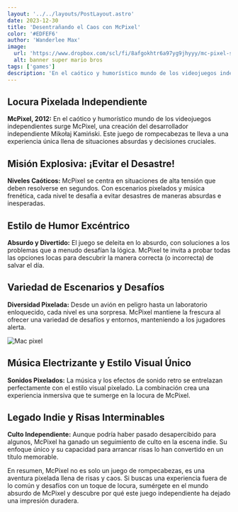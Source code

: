 ```yaml
---
layout: '../../layouts/PostLayout.astro'
date: 2023-12-30
title: 'Desentrañando el Caos con McPixel'
color: '#EDFEF6'
author: 'Wanderlee Max'
image:
  url: 'https://www.dropbox.com/scl/fi/8afgokhtr6a97yg9jhyyy/mc-pixel-screen.webp?rlkey=gevljhx3imdt7zem5i05djkow&raw=1'
  alt: banner super mario bros
tags: ['games']
description: 'En el caótico y humorístico mundo de los videojuegos independientes surge McPixel, una creación del desarrollador independiente Mikołaj Kamiński.'
---
```


## Locura Pixelada Independiente

**McPixel, 2012:** En el caótico y humorístico mundo de los videojuegos independientes surge McPixel, una creación del desarrollador independiente Mikołaj Kamiński. Este juego de rompecabezas te lleva a una experiencia única llena de situaciones absurdas y decisiones cruciales.

## Misión Explosiva: ¡Evitar el Desastre!

**Niveles Caóticos:** McPixel se centra en situaciones de alta tensión que deben resolverse en segundos. Con escenarios pixelados y música frenética, cada nivel te desafía a evitar desastres de maneras absurdas e inesperadas.

## Estilo de Humor Excéntrico

**Absurdo y Divertido:** El juego se deleita en lo absurdo, con soluciones a los problemas que a menudo desafían la lógica. McPixel te invita a probar todas las opciones locas para descubrir la manera correcta (o incorrecta) de salvar el día.

## Variedad de Escenarios y Desafíos

**Diversidad Pixelada:** Desde un avión en peligro hasta un laboratorio enloquecido, cada nivel es una sorpresa. McPixel mantiene la frescura al ofrecer una variedad de desafíos y entornos, manteniendo a los jugadores alerta.

![Mac pixel](https://www.dropbox.com/scl/fi/moml0kxngv1mjt20mzosd/mac-pixel.gif?rlkey=ezsvjan1b436yxjm41834p0vc&raw=1)

## Música Electrizante y Estilo Visual Único

**Sonidos Pixelados:** La música y los efectos de sonido retro se entrelazan perfectamente con el estilo visual pixelado. La combinación crea una experiencia inmersiva que te sumerge en la locura de McPixel.

## Legado Indie y Risas Interminables

**Culto Independiente:** Aunque podría haber pasado desapercibido para algunos, McPixel ha ganado un seguimiento de culto en la escena indie. Su enfoque único y su capacidad para arrancar risas lo han convertido en un título memorable.

En resumen, McPixel no es solo un juego de rompecabezas, es una aventura pixelada llena de risas y caos. Si buscas una experiencia fuera de lo común y desafíos con un toque de locura, sumérgete en el mundo absurdo de McPixel y descubre por qué este juego independiente ha dejado una impresión duradera.
